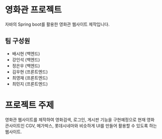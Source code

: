 # 영화관 프로젝트
자바의 Spring boot를 활용한 영화관 웹사이트 제작입니다.

## 팀 구성원
- 배시현 (백엔드)
- 강인석 (백엔드)
- 정은우 (백엔드)
- 김우현 (프론트엔드)
- 최영재 (프론트엔드)
- 최민지 (프론트엔드)


# 프로젝트 주제
영화관 웹사이트를 제작하여 영화검색, 로그인, 게시판 기능을 구현예정으로 현재 영화관사이트인 CGV, 메가박스, 롯데시네마와 비슷하게 UI를 만들어 활용할 수 있도록 하는 웹사이트.
